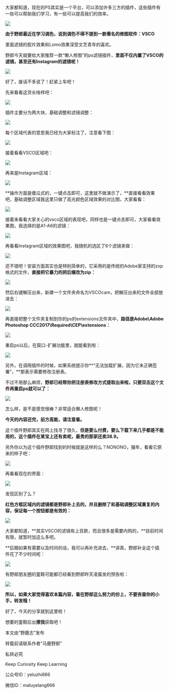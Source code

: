 大家都知道，现在的PS其实是一个平台，可以添加许多三方的插件，这些插件有一些可以帮助我们学习，有一些可以提高我们的效率。

![](https://pic1.zhimg.com/v2-4607863a37a1528cffc8250610b5f12c_r.jpg)

**由于野郎最近在学习调色，说到调色不得不提到一款著名的修图软件：VSCO**

里面滤镜的胶片效果和Lomo效果深受文艺青年的喜欢。

野郎今天就要给大家推荐一款“懒人修图”的ps滤镜插件，**里面不仅内置了VSCO的滤镜，甚至还有Instagram的滤镜呢！**

![](https://pic1.zhimg.com/v2-edac8d88e574480f3dc3dfee0ccbcad0_r.jpg)

好了，废话不多说了！赶紧上车吧！

先来看看这货长啥样吧：

![](https://pic1.zhimg.com/v2-e64223cf0ac3918de1d6ae19a8529804_r.jpg)

插件主要分为两大块，基础调整和滤镜调整：

![](https://pic3.zhimg.com/v2-e007fdb1f3f0fa4d62e8ba039d0d72d6_r.jpg)

每个区域代表的意思我已经为大家标注了，注意看下图：

![](https://pic3.zhimg.com/v2-ca689166b75281b32cfa9d66ab32543e_r.jpg)

接着看看VSCO区域吧：

![](https://pic4.zhimg.com/v2-eac0c21074070386288ddb191a705333_r.jpg)

再来是Instagram区域：

![](https://pic3.zhimg.com/v2-fc77a628202b1c1d0eafdd67bbcbb162_r.jpg)

**操作方面是傻瓜式的，一键点击即可，这里就不做演示了，**直接看看效果吧，基础调整区域我这里只做了高光颜色区域效果的对比图，大家看看：

![](https://pic4.zhimg.com/v2-6ec45ccc5fccc9f793a8f0ca0141644f_r.jpg)

接着来看看大家关心的vsco区域的表现吧，同样也是一键点击即可，大家看看效果图，我选择的是A1-A6的滤镜：

![](https://pic4.zhimg.com/v2-541f4a1c6e775ba35b893a721cd4272f_r.jpg)

再看看Instagram区域的效果图吧，我随机的选区了6个滤镜来做：

![](https://pic4.zhimg.com/v2-eec52a4c8514e7ed84299ed6d81346e3_r.jpg)

还不错吧！安装方面其实也是特别简单的，它采用的是传统的Adobe家支持的zxp格式的文件，**直接把它暴力的把后缀改为zip：**

![](https://pic4.zhimg.com/v2-8b8b5a846b8b399cbc6b52c11306d46b_r.jpg)

然后右键解压出来，新建一个文件夹命名为VSCOcam，把解压出来的文件全部放进去：

![](https://pic2.zhimg.com/v2-e62664c063ea23e166158fabeeccd1d5_r.jpg)

再直接把整个文件夹复制到你的ps的extensions文件夹中，**路径是Adobe\\Adobe Photoshop CCC2017\\Required\\CEP\\extensions：**

![](https://pic4.zhimg.com/v2-7f1c35c32ee69c3f49591c42d9f46323_r.jpg)

重启ps以后，在窗口-扩展功能里，就能看到啦：

![](https://pic1.zhimg.com/v2-a51602be61e7981a4f03e0b328117fdc_r.jpg)

另外，在调用插件的时候，如果系统提示你**“无法加载扩展，因为它未正确签署”，**那表示需要修改注册表。

不过不用那么麻烦，**野郎已经帮你把注册表修改方式提取出来啦，只要双击这个文件再重启ps就可以了：**

![](https://pic1.zhimg.com/v2-d389852f9401620676c3f7902695b9e0_r.jpg)

怎么样，是不是感觉很棒？非常适合懒人修图呢！

**今天的内容还完，前方高能，请注意看。**

这个插件野郎其实在网上找寻了很久，**但是要么付费，要么下载下来几乎都是不能用的，这个插件在某宝上还有卖呢，最贵的那家还卖38.9。**

另外你以为这个插件野郎找到的时候就是这样的么？NONONO，骚年，看看它原来的样子吧：

![](undefined)

再看看现在的界面：

![](undefined)

发现区别了么？

**红色方框区域内的滤镜都是野郎补上去的，并且删除了和基础调整区域重复的内容，保证每一个按钮都是有效的：**

![](undefined)

大家都知道，**其实VSCO的滤镜有上百款，而且很多是需要内购的，**目前时间有限，就暂时加这么多吧。

**后期如果有需要以及时间的话，我可以再补充进去，**讲真，野郎补全这个插件花了不少时间呢：

![](https://pic2.zhimg.com/v2-76d68fceb1b6adc9af2f7bfa503dcc69_r.jpg)

有野郎朋友圈的童鞋可能都已经看到野郎昨天凌晨发的预告啦：

![](https://pic2.zhimg.com/v2-8264658080670fd8ed678603367fbaf5_r.jpg)

**所以，如果大家觉得喜欢本篇内容，看在野郎这么努力的份上，不要吝啬你的小手，转发哦！**

好了，今天的分享就到这里啦！

想要的童鞋后台**撩我**获取吧！

本文由“野鹿志”发布

转载前请联系作者“马鹿野郎”

私转必究

Keep Curiosity Keep Learning

公众号ID：yeluzhi666

微信ID：maluyelang666